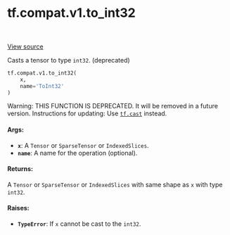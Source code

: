 <div itemscope itemtype="http://developers.google.com/ReferenceObject">
<meta itemprop="name" content="tf.compat.v1.to_int32" />
<meta itemprop="path" content="Stable" />
</div>

# tf.compat.v1.to_int32

<!-- Insert buttons -->

<table class="tfo-notebook-buttons tfo-api" align="left">
</table>

<a target="_blank" href="/code/stable/tensorflow/python/ops/math_ops.py">View source</a>



<!-- Start diff -->
Casts a tensor to type `int32`. (deprecated)

``` python
tf.compat.v1.to_int32(
    x,
    name='ToInt32'
)
```



<!-- Placeholder for "Used in" -->

Warning: THIS FUNCTION IS DEPRECATED. It will be removed in a future version.
Instructions for updating:
Use <a href="../../../tf/dtypes/cast.md"><code>tf.cast</code></a> instead.

#### Args:


* <b>`x`</b>: A `Tensor` or `SparseTensor` or `IndexedSlices`.
* <b>`name`</b>: A name for the operation (optional).


#### Returns:

A `Tensor` or `SparseTensor` or `IndexedSlices` with same shape as `x` with
type `int32`.



#### Raises:


* <b>`TypeError`</b>: If `x` cannot be cast to the `int32`.